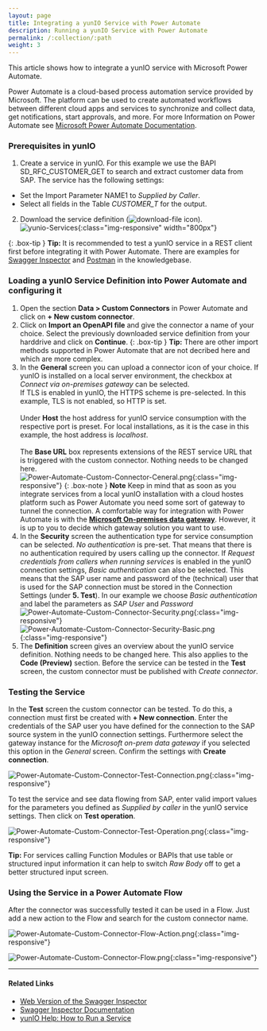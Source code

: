 ```yaml
---
layout: page
title: Integrating a yunIO Service with Power Automate
description: Running a yunIO Service with Power Automate
permalink: /:collection/:path
weight: 3
---
```


This article shows how to integrate a yunIO service with Microsoft Power Automate.

Power Automate is a cloud-based process automation service provided by Microsoft. The platform can be used to create automated workflows between different cloud apps and services to synchronize and collect data, get notifications, start approvals, and more. 
For more Information on Power Automate see [Microsoft Power Automate Documentation](https://docs.microsoft.com/en-us/power-automate/).

### Prerequisites in yunIO

1. Create a service in yunIO. For this example we use the BAPI SD_RFC_CUSTOMER_GET to search and extract customer data from SAP. 
The service has the following settings:<br>
- Set the Import Parameter NAME1 to *Supplied by Caller*.
- Select all fields in the Table *CUSTOMER_T* for the output.
2. Download the service definition (![download-file](/img/contents/yunio/download.png) icon).<br>
![yunio-Services](/img/contents/yunio/yunio-run-services-function.png){:class="img-responsive" width="800px"}

{: .box-tip }
**Tip:** It is recommended to test a yunIO service in a REST client first before integrating it with Power Automate. There are examples for [Swagger Inspector](https://kb.theobald-software.com/yunio/running-a-yunio-service-in-swagger-inspector) and [Postman](https://kb.theobald-software.com/yunio/running-a-yunio-service-in-postman) in the knowledgebase. 


### Loading a yunIO Service Definition into Power Automate and configuring it

1. Open the section **Data > Custom Connectors** in Power Automate and click on **+ New custom connector**.
2. Click on **Import an OpenAPI file** and give the connector a name of your choice. Select the previously downloaded service definition from your harddrive and click on **Continue**.
{: .box-tip }
**Tip:** There are other import methods supported in Power Automate that are not decribed here and which are more complex. 
3. In the **General** screen you can upload a connector icon of your choice. If yunIO is installed on a local server environment, the checkbox at *Connect via on-premises gateway* can be selected. <br>
If TLS is enabled in yunIO, the HTTPS scheme is pre-selected. In this example, TLS is not enabled, so HTTP is set. <br>  
Under **Host** the host address for yunIO service consumption with the respective port is preset. For local installations, as it is the case in this example, the host address is *localhost*. <br>  
The **Base URL** box represents extensions of the REST service URL that is triggered with the custom connector. Nothing needs to be changed here. <br>
![Power-Automate-Custom-Connector-Ceneral.png](/img/contents/yunio/power-automate-custom-connector-general.png){:class="img-responsive"}
{: .box-note }
**Note** Keep in mind that as soon as you integrate services from a local yunIO installation with a cloud hostes platform such as Power Automate you need some sort of gateway to tunnel the connection.
A comfortable way for integration with Power Automate is with the [**Microsoft On-premises data gateway**](https://docs.microsoft.com/en-us/data-integration/gateway/). However, it is up to you to decide which gateway solution you want to use.   
4. In the **Security** screen the authentication type for service consumption can be selected. *No authentication* is pre-set. That means that there is no authentication required by users calling up the connector.
If *Request credentials from callers when running services* is enabled in the yunIO connection settings, *Basic authentication* can also be selected. This means that the SAP user name and password of the (technical) user that is used for the SAP connection must be stored in the Connection Settings (under **5. Test**).
In our example we choose *Basic authentication* and label the parameters as *SAP User* and *Password*
![Power-Automate-Custom-Connector-Security.png](/img/contents/yunio/power-automate-custom-connector-security.png){:class="img-responsive"} 
![Power-Automate-Custom-Connector-Security-Basic.png](/img/contents/yunio/power-automate-custom-connector-security-basic.png){:class="img-responsive"} 
5. The **Definition** screen gives an overview about the yunIO service definition. Nothing needs to be changed here. This also applies to the **Code (Preview)** section.
Before the service can be tested in the **Test** screen, the custom connector must be published with *Create connector*. 

### Testing the Service

In the **Test** screen the custom connector can be tested. To do this, a connection must first be created with **+ New connection**. 
Enter the credentials of the SAP user you have defined for the connection to the SAP source system in the yunIO connection settings. Furthermore select the gateway instance for the *Microsoft on-prem data gateway* if you selected this option in the *General* screen.
Confirm the settings with **Create connection**.   

![Power-Automate-Custom-Connector-Test-Connection.png](/img/contents/yunio/power-automate-custom-connector-test-connection.png){:class="img-responsive"} 


To test the service and see data flowing from SAP, enter valid import values for the parameters you defined as *Supplied by caller* in the yunIO service settings. 
Then click on **Test operation**.

![Power-Automate-Custom-Connector-Test-Operation.png](/img/contents/yunio/power-automate-custom-connector-test-operation.png){:class="img-responsive"} 

**Tip:** For services calling Function Modules or BAPIs that use table or structured input information it can help to switch *Raw Body* off to get a better structured input screen.


### Using the Service in a Power Automate Flow
After the connector was successfully tested it can be used in a Flow. Just add a new action to the Flow and search for the custom connector name.

![Power-Automate-Custom-Connector-Flow-Action.png](/img/contents/yunio/power-automate-custom-connector-flow-action.png){:class="img-responsive"} 

![Power-Automate-Custom-Connector-Flow.png](/img/contents/yunio/power-automate-custom-connector-flow.png){:class="img-responsive"} 

******

#### Related Links
- [Web Version of the Swagger Inspector](https://inspector.swagger.io/builder)
- [Swagger Inspector Documentation](https://swagger.io/docs/swagger-inspector/how-to-use-swagger-inspector/)
- [yunIO Help: How to Run a Service](https://help.theobald-software.com/en/yunio#how-to-run-a-service)
